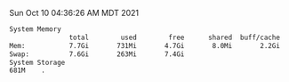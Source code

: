 Sun Oct 10 04:36:26 AM MDT 2021
```bash
System Memory
               total        used        free      shared  buff/cache   available
Mem:           7.7Gi       731Mi       4.7Gi       8.0Mi       2.2Gi       6.6Gi
Swap:          7.6Gi       263Mi       7.4Gi
System Storage
681M	.
```
```bash

